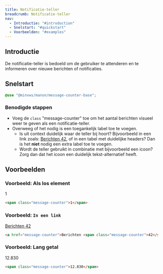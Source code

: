 ```yaml
---
title: Notificatie-teller
breadcrumb: Notificatie-teller
nav:
  - Introductie: "#introduction"
  - Snelstart: "#quickstart"
  - Voorbeelden: "#examples"
---
```


<h2 id="introduction">Introductie</h2>

De notificatie-teller is bedoeld om de gebruiker te attenderen en te informeren
over nieuwe berichten of notificaties.

<h2 id="quickstart">Snelstart</h2>

```scss
@use "@minvws/manon/message-counter-base";
```

### Benodigde stappen

- Voeg de `class` "message-counter" toe om het aantal berichten visueel weer te
  geven als een notificatie-teller.
- Overweeg of het nodig is een toegankelijk label toe te voegen.
  - Is uit context duidelijk waar de teller bij hoort? Bijvoorbeeld in een link
    zoals: <a href="message-counter">Berichten
    <span class="message-counter">42</span></a>, of in een tabel met duidelijke
    headers? Dan is het **niet** nodig een extra label toe te voegen.
  - Wordt de teller gebruikt in combinatie met bijvoorbeeld een icoon? Zorg dan
    dat het icoon een duidelijk tekst-alternatief heeft.

<h2 id="examples">Voorbeelden</h2>

### Voorbeeld: Als los element

<span class="message-counter">1</span>

```html
<span class="message-counter">1</span>
```

### Voorbeeld: `In een link`

<a href="message-counter">Berichten <span class="message-counter">42</span></a>

```html
<a href="message-counter">Berichten <span class="message-counter">42</span></a>
```

### Voorbeeld: Lang getal

<span class="message-counter">12.830</span>

```html
<span class="message-counter">12.830</span>
```
